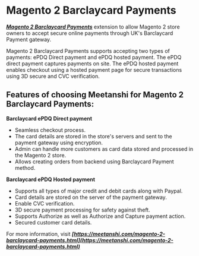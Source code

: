 # Magento 2 Barclaycard Payments

***[Magento 2 Barclaycard Payments](https://meetanshi.com/magento-2-barclaycard-payments.html)*** extension to allow Magento 2 store owners to accept secure online payments through UK's Barclaycard Payment gateway.

Magento 2 Barclaycard Payments supports accepting two types of payments: ePDQ Direct payment and ePDQ hosted payment. The ePDQ direct payment captures payments on site. The ePDQ hosted payment enables checkout using a hosted payment page for secure transactions using 3D secure and CVC verification.

## Features of choosing Meetanshi for Magento 2 Barclaycard Payments:

**Barclaycard ePDQ Direct payment**

* Seamless checkout process.
* The card details are stored in the store's servers and sent to the payment gateway using encryption.
* Admin can handle more customers as card data stored and processed in the Magento 2 store.
* Allows creating orders from backend using Barclaycard Payment method.

**Barclaycard ePDQ Hosted payment**

* Supports all types of major credit and debit cards along with Paypal.
* Card details are stored on the server of the payment gateway.
* Enable CVC verification.
* 3D secure payment processing for safety against theft.
* Supports Authorize as well as Authorize and Capture payment action.
* Secured customer card details.

For more information, visit ***[https://meetanshi.com/magento-2-barclaycard-payments.html](https://meetanshi.com/magento-2-barclaycard-payments.html)***
